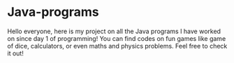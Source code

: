 # Java-programs
Hello everyone, here is my project on all the Java programs I have worked on since day 1 of programming! You can find codes on fun games like game of dice, calculators, or even maths and physics problems. Feel free to check it out!
